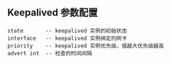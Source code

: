 Keepalived 参数配置
-----------------

```
state		-- keepalived 实例的初始状态
interface	-- keepalived 实例绑定的网卡
priority	-- keepalived 实例优先级，值越大优先级越高
advert int	-- 检查的时间间隔

```